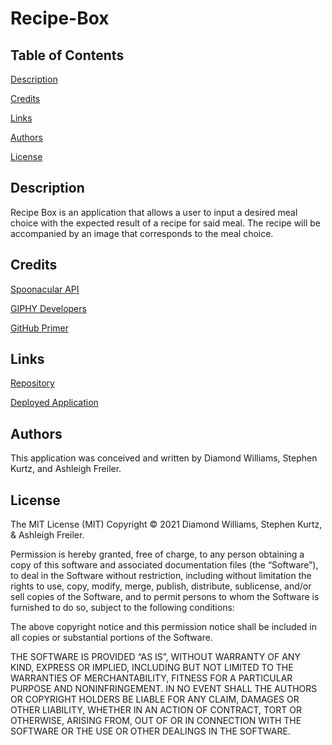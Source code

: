 # Recipe-Box

## Table of Contents

[Description](#description)

[Credits](#credits)

[Links](#links)

[Authors](#authors)

[License](#license)

## Description

Recipe Box is an application that allows a user to input a desired meal choice with the expected result of a recipe for said meal. The recipe will be accompanied by an image that corresponds to the meal choice.

## Credits

[Spoonacular API](https://spoonacular.com/food-api)

[GIPHY Developers](https://developers.giphy.com/)

[GitHub Primer](https://primer.style/)

## Links

[Repository]()

[Deployed Application]()

## Authors

This application was conceived and written by Diamond Williams, Stephen Kurtz, and Ashleigh Freiler.

## License

The MIT License (MIT) Copyright © 2021 Diamond Williams, Stephen Kurtz, & Ashleigh Freiler.

Permission is hereby granted, free of charge, to any person obtaining a copy of this software and associated documentation files (the “Software”), to deal in the Software without restriction, including without limitation the rights to use, copy, modify, merge, publish, distribute, sublicense, and/or sell copies of the Software, and to permit persons to whom the Software is furnished to do so, subject to the following conditions:

The above copyright notice and this permission notice shall be included in all copies or substantial portions of the Software.

THE SOFTWARE IS PROVIDED “AS IS”, WITHOUT WARRANTY OF ANY KIND, EXPRESS OR IMPLIED, INCLUDING BUT NOT LIMITED TO THE WARRANTIES OF MERCHANTABILITY, FITNESS FOR A PARTICULAR PURPOSE AND NONINFRINGEMENT. IN NO EVENT SHALL THE AUTHORS OR COPYRIGHT HOLDERS BE LIABLE FOR ANY CLAIM, DAMAGES OR OTHER LIABILITY, WHETHER IN AN ACTION OF CONTRACT, TORT OR OTHERWISE, ARISING FROM, OUT OF OR IN CONNECTION WITH THE SOFTWARE OR THE USE OR OTHER DEALINGS IN THE SOFTWARE.
